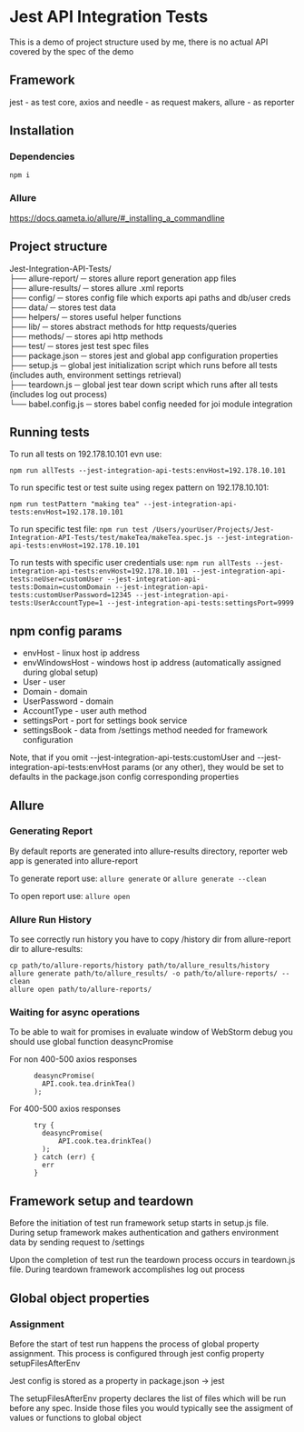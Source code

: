 # Jest API Integration Tests
This is a demo of project structure used by me, there is no actual API covered by the spec of the demo

## Framework
jest - as test core, axios and needle - as request makers, allure - as reporter

## Installation
### Dependencies
`npm i`
### Allure
https://docs.qameta.io/allure/#_installing_a_commandline

## Project structure
Jest-Integration-API-Tests/  
├── allure-report/ ─ stores allure report generation app files  
├── allure-results/ ─ stores allure .xml reports  
├── config/ ─ stores config file which exports api paths and db/user creds  
├── data/ ─ stores test data  
├── helpers/ ─ stores useful helper functions  
├── lib/ ─ stores abstract methods for http requests/queries  
├── methods/ ─ stores api http methods  
├── test/ ─ stores jest test spec files  
├── package.json ─ stores jest and global app configuration properties  
├── setup.js ─ global jest initialization script which runs before all tests (includes auth, environment settings retrieval)  
├── teardown.js ─ global jest tear down script which runs after all tests (includes log out process)  
└── babel.config.js ─ stores babel config needed for joi module integration  

## Running tests
To run all tests on 192.178.10.101 evn use:

`npm run allTests --jest-integration-api-tests:envHost=192.178.10.101`

To run specific test or test suite using regex pattern on 192.178.10.101:

`npm run testPattern "making tea" --jest-integration-api-tests:envHost=192.178.10.101`

To run specific test file:
`npm run test /Users/yourUser/Projects/Jest-Integration-API-Tests/test/makeTea/makeTea.spec.js --jest-integration-api-tests:envHost=192.178.10.101`

To run tests with specific user credentials use:
`npm run allTests --jest-integration-api-tests:envHost=192.178.10.101 --jest-integration-api-tests:neUser=customUser --jest-integration-api-tests:Domain=customDomain --jest-integration-api-tests:customUserPassword=12345 --jest-integration-api-tests:UserAccountType=1 --jest-integration-api-tests:settingsPort=9999`

## npm config params
* envHost - linux host ip address
* envWindowsHost - windows host ip address (automatically assigned during global setup)
* User - user
* Domain - domain
* UserPassword - domain
* AccountType - user auth method
* settingsPort - port for settings book service
* settingsBook - data from /settings method needed for framework configuration

Note, that if you omit --jest-integration-api-tests:customUser and --jest-integration-api-tests:envHost params (or any other), 
they would be set to defaults in the package.json config corresponding properties

## Allure
### Generating Report
By default reports are generated into allure-results directory, reporter web app is generated into allure-report

To generate report use:
`allure generate`
or
`allure generate --clean`

To open report use:
`allure open`

### Allure Run History
To see correctly run history you have to copy /history dir from allure-report dir to allure-results:
```
cp path/to/allure-reports/history path/to/allure_results/history
allure generate path/to/allure_results/ -o path/to/allure-reports/ --clean
allure open path/to/allure-reports/
```

### Waiting for async operations
To be able to wait for promises in evaluate window of WebStorm debug you should use global function deasyncPromise

For non 400-500 axios responses 
```
      deasyncPromise(
        API.cook.tea.drinkTea()
      );
```

For 400-500 axios responses 
```
      try {
        deasyncPromise(
            API.cook.tea.drinkTea()
        );
      } catch (err) {
        err
      }
```

## Framework setup and teardown
Before the initiation of test run framework setup starts in setup.js file. During setup framework makes authentication and gathers environment data by sending request to /settings

Upon the completion of test run the teardown process occurs in teardown.js file. During teardown framework accomplishes log out process

## Global object properties 
### Assignment
Before the start of test run happens the process of global property assignment. This process is configured through jest config property setupFilesAfterEnv

Jest config is stored as a property in package.json -> jest 

The setupFilesAfterEnv property declares the list of files which will be run before any spec. Inside those files you would typically see the assigment of values or functions to global object
